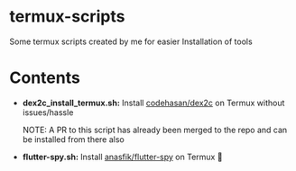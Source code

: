 # termux-scripts
Some termux scripts created by me for easier Installation of tools 

# Contents
- **dex2c_install_termux.sh:** Install [codehasan/dex2c](https://github.com/ratsan/dex2c) on Termux without issues/hassle

  NOTE: A PR to this script has already been merged to the repo and can be installed from there also
- **flutter-spy.sh:** Install [anasfik/flutter-spy](https://github.com/anasfik/flutter-spy) on Termux 🎉
